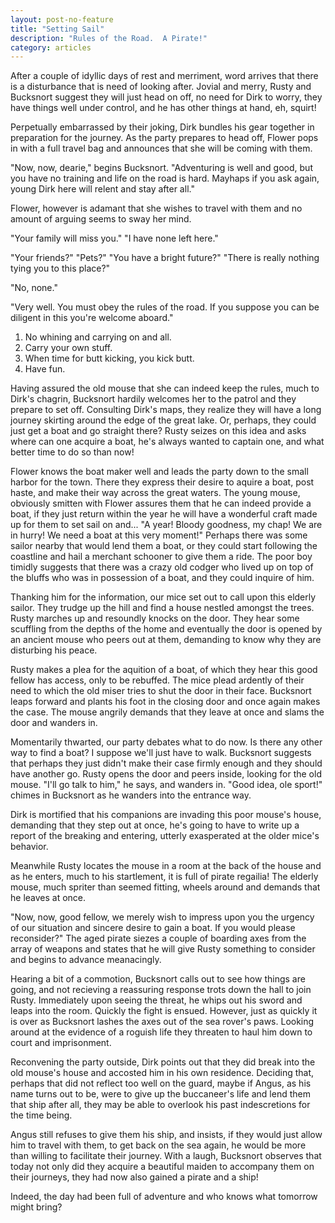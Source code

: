 ```yaml
---
layout: post-no-feature
title: "Setting Sail"
description: "Rules of the Road.  A Pirate!"
category: articles
---
```


After a couple of idyllic days of rest and merriment, word arrives that there
is a disturbance that is need of looking after.  Jovial and merry, Rusty and
Bucksnort suggest they will just head on off, no need for Dirk to worry, they
have things well under control, and he has other things at hand, eh, squirt!

Perpetually embarrassed by their joking, Dirk bundles his gear together in
preparation for the journey.  As the party prepares to head off, Flower pops in
with a full travel bag and announces that she will be coming with them.

"Now, now, dearie," begins Bucksnort.  "Adventuring is well and good, but you
have no training and life on the road is hard.  Mayhaps if you ask again, young
Dirk here will relent and stay after all."

Flower, however is adamant that she wishes to travel with them and no amount of
arguing seems to sway her mind.

"Your family will miss you."
"I have none left here."

"Your friends?"
"Pets?"
"You have a bright future?"
"There is really nothing tying you to this place?"

"No, none."

"Very well.  You must obey the rules of the road.  If you suppose you can be diligent
in this you're welcome aboard."

1. No whining and carrying on and all.
2. Carry your own stuff.
3. When time for butt kicking, you kick butt.
4. Have fun.

Having assured the old mouse that she can indeed keep the rules, much to Dirk's chagrin,
Bucksnort hardily welcomes her to the patrol and they prepare to set off.  Consulting
Dirk's maps, they realize they will have a long journey skirting around the edge of the great
lake.  Or, perhaps, they could just get a boat and go straight there?  Rusty seizes on this idea
and asks where can one acquire a boat, he's always wanted to captain one, and what better
time to do so than now!

Flower knows the boat maker well and leads the party down to the small harbor for the town.
There they express their desire to aquire a boat, post haste, and make their way across the
great waters.  The young mouse, obviously smitten with Flower assures them that he can indeed
provide a boat, if they just return within the year he will have a wonderful craft made up
for them to set sail on and... "A year!  Bloody goodness, my chap!  We are in hurry!  We need a
boat at this very moment!"  Perhaps there was some sailor nearby that would lend them a boat,
or they could start following the coastline and hail a merchant schooner to give them a ride.
The poor boy timidly suggests that there was a crazy old codger who lived up on top of the bluffs
who was in possession of a boat, and they could inquire of him.

Thanking him for the information, our mice set out to call upon this elderly sailor.  They
trudge up the hill and find a house nestled amongst the trees.  Rusty marches up and resoundly
knocks on the door.  They hear some scuffling from the depths of the home and eventually the
door is opened by an ancient mouse who peers out at them, demanding to know why they are
disturbing his peace.

Rusty makes a plea for the aquition of a boat, of which they hear this good fellow has access,
only to be rebuffed.  The mice plead ardently of their need to which the old miser tries to
shut the door in their face.  Bucksnort leaps forward and plants his foot in the closing door
and once again makes the case.  The mouse angrily demands that they leave at once and slams the
door and wanders in.

Momentarily thwarted, our party debates what to do now.  Is there any other way to find a boat?
I suppose we'll just have to walk.  Bucksnort suggests that perhaps they just didn't make their
case firmly enough and they should have another go.  Rusty opens the door and peers inside, looking
for the old mouse.  "I'll go talk to him," he says, and wanders in.  "Good idea, ole sport!" chimes
in Bucksnort as he wanders into the entrance way.

Dirk is mortified that his companions are invading this poor mouse's house, demanding that
they step out at once, he's going to have to write up a report of the breaking and entering,
utterly exasperated at the older mice's behavior.

Meanwhile Rusty locates the mouse in a room at the back of the house and as he enters,
much to his startlement, it is full of pirate regailia! The elderly mouse, much spriter than
seemed fitting, wheels around and demands that he leaves at once.

"Now, now, good fellow, we merely wish to impress upon you the urgency of our situation and
sincere desire to gain a boat.  If you would please reconsider?"  The aged pirate siezes
a couple of boarding axes from the array of weapons and states that he will give Rusty something
to consider and begins to advance meanacingly.

Hearing a bit of a commotion, Bucksnort calls out to see how things are going, and not recieving
a reassuring response trots down the hall to join Rusty.  Immediately upon seeing the threat,
he whips out his sword and leaps into the room.  Quickly the fight is ensued.  However, just
as quickly it is over as Bucksnort lashes the axes out of the sea rover's paws.  Looking around
at the evidence of a roguish life they threaten to haul him down to court and imprisonment.

Reconvening the party outside, Dirk points out that they did break into the old mouse's house and
accosted him in his own residence.  Deciding that, perhaps that did not reflect too well on the
guard, maybe if Angus, as his name turns out to be, were to give up the buccaneer's life and
lend them that ship after all, they may be able to overlook his past indescretions for the time
being.

Angus still refuses to give them his ship, and insists, if they would just allow him to travel
with them, to get back on the sea again, he would be more than willing to facilitate their journey.
With a laugh, Bucksnort observes that today not only did they acquire a beautiful maiden to
accompany them on their journeys, they had now also gained a pirate and a ship!

Indeed, the day had been full of adventure and who knows what tomorrow might bring?
